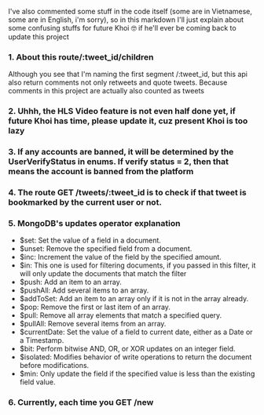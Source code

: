 I've also commented some stuff in the code itself (some are in Vietnamese, some are in English, i'm sorry), so in this markdown I'll just explain about some confusing stuffs for future Khoi 🤓 if he'll ever be coming back to update this project

### 1\. About this route/:tweet_id/children

Although you see that I'm naming the first segment /:tweet_id, but this api also return comments not only retweets and quote tweets. Because comments in this project are actually also counted as tweets

### 2\. Uhhh, the HLS Video feature is not even half done yet, if future Khoi has time, please update it, cuz present Khoi is too lazy

### 3\. If any accounts are banned, it will be determined by the UserVerifyStatus in enums. If verify status = 2, then that means the account is banned from the platform

### 4\. The route GET /tweets/:tweet_id is to check if that tweet is bookmarked by the current user or not.

### 5\. MongoDB's updates operator explanation

- $set: Set the value of a field in a document.
- $unset: Remove the specified field from a document.
- $inc: Increment the value of the field by the specified amount.
- $in: This one is used for filtering documents, if you passed in this filter, it will only update the documents that match the filter
- $push: Add an item to an array.
- $pushAll: Add several items to an array.
- $addToSet: Add an item to an array only if it is not in the array already.
- $pop: Remove the first or last item of an array.
- $pull: Remove all array elements that match a specified query.
- $pullAll: Remove several items from an array.
- $currentDate: Set the value of a field to current date, either as a Date or a Timestamp.
- $bit: Perform bitwise AND, OR, or XOR updates on an integer field.
- $isolated: Modifies behavior of write operations to return the document before modifications.
- $min: Only update the field if the specified value is less than the existing field value.

### 6\. Currently, each time you GET /new
